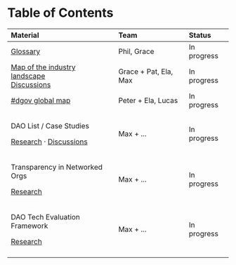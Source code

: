# Table of Contents



<table>
  <thead>
    <tr>
      <th style="text-align:left">Material</th>
      <th style="text-align:left">Team</th>
      <th style="text-align:left">Status</th>
    </tr>
  </thead>
  <tbody>
    <tr>
      <td style="text-align:left"><a href="glossary.md">Glossary</a>
      </td>
      <td style="text-align:left">Phil, Grace</td>
      <td style="text-align:left">In progress</td>
    </tr>
    <tr>
      <td style="text-align:left"><a href="dgov-industry-landscape.md">Map of the industry landscape</a> 
        <br
        /><a href="https://daotalk.org/t/dgov-industry-landscape/392">Discussions</a>
      </td>
      <td style="text-align:left">Grace + Pat, Ela, Max</td>
      <td style="text-align:left">In progress</td>
    </tr>
    <tr>
      <td style="text-align:left"><a href="map-of-the-industry-landscape.md">#dgov global map</a>
      </td>
      <td style="text-align:left">Peter + Ela, Lucas</td>
      <td style="text-align:left">In progress</td>
    </tr>
    <tr>
      <td style="text-align:left"></td>
      <td style="text-align:left"></td>
      <td style="text-align:left"></td>
    </tr>
    <tr>
      <td style="text-align:left">
        <p>DAO List / Case Studies</p>
        <p><a href="protocol-governance-case-studies.md">Research</a> · <a href="https://daotalk.org/t/decentralized-orgs-with-on-chain-governance/395">Discussions</a>
        </p>
      </td>
      <td style="text-align:left">Max + ...</td>
      <td style="text-align:left">In progress</td>
    </tr>
    <tr>
      <td style="text-align:left">
        <p>Transparency in Networked Orgs</p>
        <p><a href="transparency-in-networked-orgs.md">Research</a>
        </p>
      </td>
      <td style="text-align:left">Max + ...</td>
      <td style="text-align:left">In progress</td>
    </tr>
    <tr>
      <td style="text-align:left">
        <p>DAO Tech Evaluation Framework</p>
        <p><a href="https://wiki.dgov.foundation/~/edit/drafts/-LYqLIPfWDGlXSZXK798/research/dao-infrastructure-interoperability">Research</a>
        </p>
      </td>
      <td style="text-align:left">Max + ...</td>
      <td style="text-align:left">In progress</td>
    </tr>
    <tr>
      <td style="text-align:left"></td>
      <td style="text-align:left"></td>
      <td style="text-align:left"></td>
    </tr>
  </tbody>
</table>
